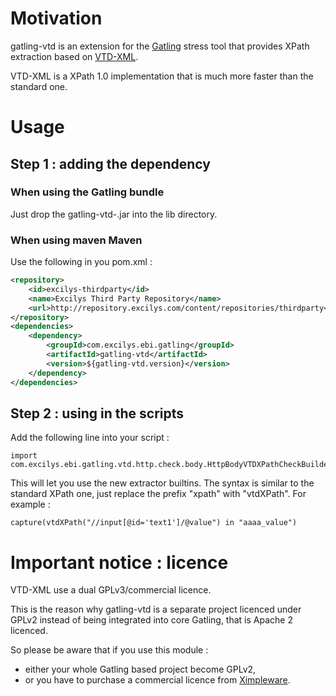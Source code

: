 # Motivation
gatling-vtd is an extension for the [Gatling](https://github.com/excilys/gatling) stress tool that provides XPath extraction based on [VTD-XML](http://vtd-xml.sourceforge.net).

VTD-XML is a XPath 1.0 implementation that is much more faster than the standard one.

# Usage

## Step 1 : adding the dependency
### When using the Gatling bundle

Just drop the gatling-vtd-<version>.jar into the lib directory.

### When using maven Maven

Use the following in you pom.xml :

``` xml
<repository>
	<id>excilys-thirdparty</id>
	<name>Excilys Third Party Repository</name>
	<url>http://repository.excilys.com/content/repositories/thirdparty</url>
</repository>
<dependencies>
	<dependency>
		<groupId>com.excilys.ebi.gatling</groupId>
		<artifactId>gatling-vtd</artifactId>
		<version>${gatling-vtd.version}</version>
	</dependency>
</dependencies>
```

## Step 2 : using in the scripts

Add the following line into your script :

    import com.excilys.ebi.gatling.vtd.http.check.body.HttpBodyVTDXPathCheckBuilder._

This will let you use the new extractor builtins. The syntax is similar to the standard XPath one, just replace the prefix "xpath" with "vtdXPath". For example :

    capture(vtdXPath("//input[@id='text1']/@value") in "aaaa_value")

# Important notice : licence

VTD-XML use a dual GPLv3/commercial licence.

This is the reason why gatling-vtd is a separate project licenced under GPLv2 instead of being integrated into core Gatling, that is Apache 2 licenced.

So please be aware that if you use this module :

* either your whole Gatling based project become GPLv2,
* or you have to purchase a commercial licence from [Ximpleware](http://www.ximpleware.com).